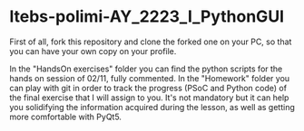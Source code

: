 # ltebs-polimi-AY_2223_I_PythonGUI

First of all, fork this repository and clone the forked one on your PC, so that you can have your own copy on your profile. 

In the "HandsOn exercises" folder you can find the python scripts for the hands on session of 02/11, fully commented.
In the "Homework" folder you can play with git in order to track the progress (PSoC and Python code) of the final exercise that I will assign to you. It's not mandatory but it can help you solidifying the information acquired during the lesson, as well as getting more comfortable with PyQt5.
